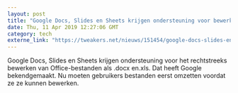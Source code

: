```yaml
---
layout: post
title: "Google Docs, Slides en Sheets krijgen ondersteuning voor bewerken Office-files"
date: Thu, 11 Apr 2019 12:27:06 GMT
category: tech
externe_link: "https://tweakers.net/nieuws/151454/google-docs-slides-en-sheets-krijgen-ondersteuning-voor-bewerken-office-files.html"
---
```


Google Docs, Slides en Sheets krijgen ondersteuning voor het rechtstreeks bewerken van Office-bestanden als .docx en.xls. Dat heeft Google bekendgemaakt. Nu moeten gebruikers bestanden eerst omzetten voordat ze ze kunnen bewerken.<img src="http://feeds.feedburner.com/~r/tweakers/mixed/~4/NLJ7bJYWYi8" height="1" width="1" alt=""/>

